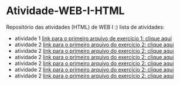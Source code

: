 # Atividade-WEB-I-HTML
Repositório das atividades (HTML) de WEB I :)
 lista de atividades:
 - atividade 1 [link para o primeiro arquivo de exercício 1: clique aqui](Atividade1.html)
 - atividade 2 [link para o primeiro arquivo do exercício 2: clique aqui](questão2.html)
 - atividade 2 [link para o primeiro arquivo do exercício 2: clique aqui](Atividade3.html)
 - atividade 2 [link para o primeiro arquivo do exercício 2: clique aqui](Atividade4.html)
 - atividade 2 [link para o primeiro arquivo do exercício 2: clique aqui](Atividade5.html)
 - atividade 2 [link para o primeiro arquivo do exercício 2: clique aqui](Atividade6.html)
 - atividade 2 [link para o primeiro arquivo do exercício 2: clique aqui](Atividade7.html)
 
